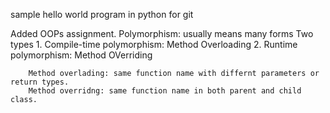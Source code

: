 sample hello world program in python for git

Added OOPs assignment.
Polymorphism: usually means many forms
		Two types
		1. Compile-time polymorphism: Method Overloading
		2. Runtime polymorphism: Method OVerriding
		
		Method overlading: same function name with differnt parameters or return types.
		Method overridng: same function name in both parent and child class.
